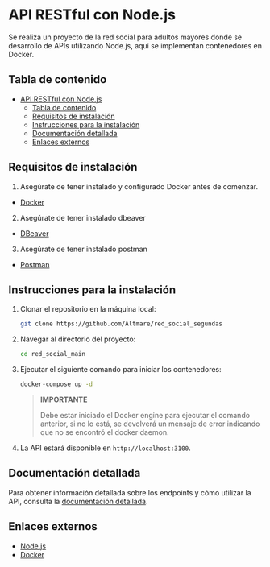 # API RESTful con Node.js

Se realiza un proyecto de la red social para adultos mayores donde se desarrollo de APIs utilizando Node.js, aquí se implementan contenedores en Docker.

## Tabla de contenido

- [API RESTful con Node.js](#api-restful-con-nodejs)
  - [Tabla de contenido](#tabla-de-contenido)
  - [Requisitos de instalación](#requisitos-de-instalación)
  - [Instrucciones para la instalación](#instrucciones-para-la-instalación)
  - [Documentación detallada](#documentación-detallada)
  - [Enlaces externos](#enlaces-externos)

## Requisitos de instalación

1. Asegúrate de tener instalado y configurado Docker antes de comenzar.

- [Docker](https://www.docker.com)

2. Asegúrate de tener instalado dbeaver

- [DBeaver](https://dbeaver.io/download/)

3. Asegúrate de tener instalado postman 
 - [Postman](https://www.postman.com/downloads/)
   


## Instrucciones para la instalación

1. Clonar el repositorio en la máquina local:
   
   ```sh
   git clone https://github.com/Altmare/red_social_segundas
   ```

2. Navegar al directorio del proyecto:
   
   ```sh
   cd red_social_main
   ```

3. Ejecutar el siguiente comando para iniciar los contenedores:

    ```sh
    docker-compose up -d
    ```

    > **IMPORTANTE**
    >
    > Debe estar iniciado el Docker engine para ejecutar el comando anterior,
    > si no lo está, se devolverá un mensaje de error indicando que no se
    > encontró el docker daemon.

4. La API estará disponible en `http://localhost:3100`.

## Documentación detallada

Para obtener información detallada sobre los endpoints y cómo utilizar la API,
consulta la [documentación detallada](./docs/README.md).

## Enlaces externos

- [Node.js](https://www.nodejs.org)
- [Docker](https://www.docker.com)